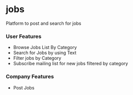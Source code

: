 # jobs
Platform to post and search for jobs

### User Features
- Browse Jobs List By Category
- Search for Jobs by using Text
- Filter jobs by Category
- Subscribe mailing list for new jobs filtered by category

### Company Features
- Post Jobs